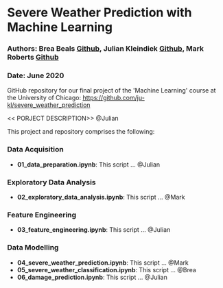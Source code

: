 # Severe Weather Prediction with Machine Learning

### Authors: Brea Beals [Github](https://github.com/brbeals/), Julian Kleindiek [Github](https://github.com/ju-kl/), Mark Roberts [Github](https://github.com/markfroberts99/)
### Date: June 2020

GitHub repository for our final project of the 'Machine Learning' course at the University of Chicago: https://github.com/ju-kl/severe_weather_prediction

<< PORJECT DESCRIPTION>> @Julian

This project and repository comprises the following:

### Data Acquisition
- **01_data_preparation.ipynb**: This script ... @Julian

### Exploratory Data Analysis
- **02_exploratory_data_analysis.ipynb**: This script ... @Mark

### Feature Engineering
- **03_feature_engineering.ipynb**: This script ... @Julian

### Data Modelling
- **04_severe_weather_prediction.ipynb**: This script ... @Mark
- **05_severe_weather_classification.ipynb**: This script ... @Brea
- **06_damage_prediction.ipynb**: This script ... @Julian
